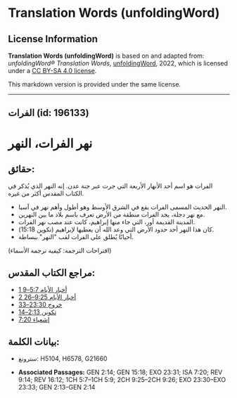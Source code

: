 # Translation Words (unfoldingWord)

## License Information

**Translation Words (unfoldingWord)** is based on and adapted from: _unfoldingWord® Translation Words_, [unfoldingWord](https://unfoldingword.org/utw), 2022, which is licensed under a [CC BY-SA 4.0 license](https://creativecommons.org/licenses/by-sa/4.0/legalcode.en).

This markdown version is provided under the same license.



--------------------------------

## الفرات (id: 196133)

نهر الفرات، النهر
=================

حقائق:
------

الفرات هو اسم أحد الأنهار الأربعة التي جرت عبر جنة عدن. إنه النهر الذي يُذكر في الكتاب المقدس أكثر من غيره.

* النهر الحديث المسمى الفرات يقع في الشرق الأوسط وهو أطول وأهم نهر في آسيا.
* مع نهر دجلة، يحد الفرات منطقة من الأرض تعرف باسم بلاد ما بين النهرين.
* المدينة القديمة أور، التي جاء منها إبراهيم، كانت عند مصب نهر الفرات.
* كان هذا النهر أحد حدود الأرض التي وعد الله أن يعطيها لإبراهيم (تكوين 15:18\).
* أحيانًا يُطلق على الفرات لقب "النهر" ببساطة.

(اقتراحات الترجمة: كيفية ترجمة الأسماء)

مراجع الكتاب المقدس:
--------------------

* [1 أخبار الأيام 5:7–9](https://ref.ly/1Chr5:7-1Chr5:9)
* [2 أخبار الأيام 9:25–26](https://ref.ly/2Chr9:25-2Chr9:26)
* [خروج 23:30–33](https://ref.ly/Exod23:30-Exod23:33)
* [تكوين 2:13–14](https://ref.ly/Gen2:13-Gen2:14)
* [إشعياء 7:20](https://ref.ly/Isa7:20)

بيانات الكلمة:
--------------

* سترونغ: H5104, H6578, G21660

* **Associated Passages:** GEN 2:14; GEN 15:18; EXO 23:31; ISA 7:20; REV 9:14; REV 16:12; 1CH 5:7–1CH 5:9; 2CH 9:25–2CH 9:26; EXO 23:30–EXO 23:33; GEN 2:13–GEN 2:14

